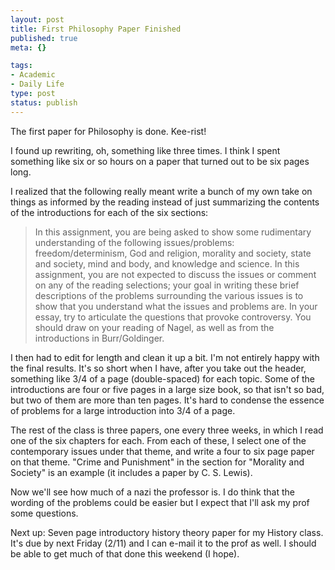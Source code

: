 ```yaml
--- 
layout: post
title: First Philosophy Paper Finished
published: true
meta: {}

tags: 
- Academic
- Daily Life
type: post
status: publish
---
```

<p>The first paper for Philosophy is done. Kee-rist!</p>
<p>I found up rewriting, oh, something like three times. I think I spent 
something like six or so hours on a paper that turned out to be six pages long.</p>
<p>I realized that the following really meant write a bunch of my own take on 
things as informed by the reading instead of just summarizing the contents of 
the introductions for each of the six sections:</p>
<blockquote>
	<p>In this assignment, you are being asked to show some rudimentary 
	understanding of the following issues/problems: freedom/determinism, God and 
	religion, morality and society, state and society, mind and body, and 
	knowledge and science. In this assignment, you are not expected to discuss 
	the issues or comment on any of the reading selections; your goal in writing 
	these brief descriptions of the problems surrounding the various issues is 
	to show that you understand what the issues and problems are. In your essay, 
	try to articulate the questions that provoke controversy. You should draw on 
	your reading of Nagel, as well as from the introductions in Burr/Goldinger.</p>
</blockquote>
<p>I then had to edit for length and clean it up a bit. I&#39;m not entirely happy 
with the final results. It&#39;s so short when I have, after you take out the 
header, something like 3/4 of a page (double-spaced) for each topic. Some of the 
introductions are four or five pages in a large size book, so that isn&#39;t so bad, 
but two of them are more than ten pages. It&#39;s hard to condense the essence of 
problems for a large introduction into 3/4 of a page.</p>
<p>The rest of the class is three papers, one every three weeks, in which I read 
one of the six chapters for each. From each of these, I select one of the 
contemporary issues under that theme, and write a four to six page paper on that 
theme. &quot;Crime and Punishment&quot; in the section for &quot;Morality and Society&quot; is an 
example (it includes a paper by C. S. Lewis).</p>
<p>Now we&#39;ll see how much of a nazi the professor is. I do think that the 
wording of the problems could be easier but I expect that I&#39;ll ask my prof some 
questions.</p>
<p>Next up: Seven page introductory history theory paper for my History class. 
It&#39;s due by next Friday (2/11) and I can e-mail it to the prof as well. I should 
be able to get much of that done this weekend (I hope). </p>
